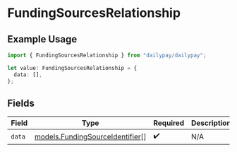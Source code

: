 # FundingSourcesRelationship

## Example Usage

```typescript
import { FundingSourcesRelationship } from "dailypay/dailypay";

let value: FundingSourcesRelationship = {
  data: [],
};
```

## Fields

| Field                                                                    | Type                                                                     | Required                                                                 | Description                                                              |
| ------------------------------------------------------------------------ | ------------------------------------------------------------------------ | ------------------------------------------------------------------------ | ------------------------------------------------------------------------ |
| `data`                                                                   | [models.FundingSourceIdentifier](../models/fundingsourceidentifier.md)[] | :heavy_check_mark:                                                       | N/A                                                                      |